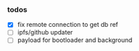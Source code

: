 ### todos

- [x] fix remote connection to get db ref
- [ ] ipfs/github updater
- [ ] payload for bootloader and background

